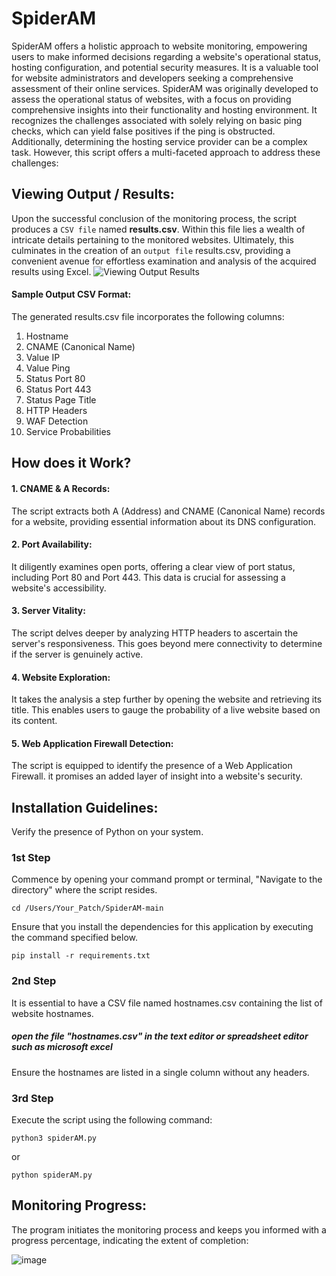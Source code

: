 # SpiderAM
SpiderAM offers a holistic approach to website monitoring, empowering users to make informed decisions regarding a website's operational status, hosting configuration, and potential security measures. It is a valuable tool for website administrators and developers seeking a comprehensive assessment of their online services.
SpiderAM was originally developed to assess the operational status of websites, with a focus on providing comprehensive insights into their functionality and hosting environment. It recognizes the challenges associated with solely relying on basic ping checks, which can yield false positives if the ping is obstructed. Additionally, determining the hosting service provider can be a complex task. However, this script offers a multi-faceted approach to address these challenges:

## Viewing Output / Results:
Upon the successful conclusion of the monitoring process, the script produces a `CSV file` named <strong>results.csv</strong>. Within this file lies a wealth of intricate details pertaining to the monitored websites. Ultimately, this culminates in the creation of an `output file` results.csv, providing a convenient avenue for effortless examination and analysis of the acquired results using Excel.
![Viewing Output Results](https://github.com/cyberhelper007/SpiderAM/assets/150381883/2191022e-54e0-4d72-a393-ab9dae79081f)
#### Sample Output CSV Format:
The generated results.csv file incorporates the following columns:
1.	Hostname
2.	CNAME (Canonical Name)
3.	Value IP
4.	Value Ping
5.	Status Port 80
6.	Status Port 443
7.	Status Page Title
8.	HTTP Headers
9.	WAF Detection
10. Service Probabilities

## How does it Work?
#### 1.	CNAME & A Records:
The script extracts both A (Address) and CNAME (Canonical Name) records for a website, providing essential information about its DNS configuration.
#### 2. Port Availability: 
It diligently examines open ports, offering a clear view of port status, including Port 80 and Port 443. This data is crucial for assessing a website's accessibility.
#### 3. Server Vitality:
The script delves deeper by analyzing HTTP headers to ascertain the server's responsiveness. This goes beyond mere connectivity to determine if the server is genuinely active.
#### 4. Website Exploration: 
It takes the analysis a step further by opening the website and retrieving its title. This enables users to gauge the probability of a live website based on its content.
#### 5. Web Application Firewall Detection:
The script is equipped to identify the presence of a Web Application Firewall. it promises an added layer of insight into a website's security.


## Installation Guidelines:
Verify the presence of Python on your system.

### 1st Step

Commence by opening your command prompt or terminal, "Navigate to the directory" where the script resides. 
```
cd /Users/Your_Patch/SpiderAM-main
```

Ensure that you install the dependencies for this application by executing the command specified below.

```
pip install -r requirements.txt
```

### 2nd Step
It is essential to have a CSV file named hostnames.csv containing the list of website hostnames.
##### open the file "hostnames.csv" in the text editor or spreadsheet editor such as microsoft excel
Ensure the hostnames are listed in a single column without any headers.


### 3rd Step 
Execute the script using the following command:

```
python3 spiderAM.py 
```

or 

```
python spiderAM.py 
```

## Monitoring Progress:
The program initiates the monitoring process and keeps you informed with a progress percentage, indicating the extent of completion:

![image](https://github.com/cyberhelper007/SpiderAM/assets/150381883/43af1890-0d4f-4936-8be5-de422d2905e8)
